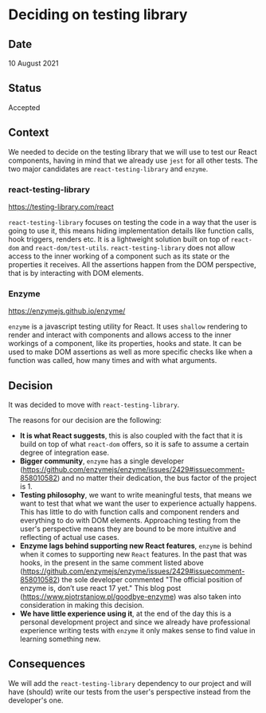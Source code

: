 # Deciding on testing library

## Date

10 August 2021

## Status

Accepted

## Context

We needed to decide on the testing library that we will use to test our React components, having in mind that we already use `jest` for all other tests. The two major candidates are `react-testing-library` and `enzyme`.

### react-testing-library

https://testing-library.com/react

`react-testing-library` focuses on testing the code in a way that the user is going to use it, this means hiding implementation details like function calls, hook triggers, renders etc. It is a lightweight solution built on top of `react-dom` and `react-dom/test-utils`. `react-testing-library` does not allow access to the inner working of a component such as its state or the properties it receives. All the assertions happen from the DOM perspective, that is by interacting with DOM elements.

### Enzyme

https://enzymejs.github.io/enzyme/

`enzyme` is a javascript testing utility for React. It uses `shallow` rendering to render and interact with components and allows access to the inner workings of a component, like its properties, hooks and state. It can be used to make DOM assertions as well as more specific checks like when a function was called, how many times and with what arguments.

## Decision

It was decided to move with `react-testing-library`.

The reasons for our decision are the following:

-   **It is what React suggests**, this is also coupled with the fact that it is build on top of what `react-dom` offers, so it is safe to assume a certain degree of integration ease.
-   **Bigger community**, `enzyme` has a single developer (https://github.com/enzymejs/enzyme/issues/2429#issuecomment-858010582) and no matter their dedication, the bus factor of the project is 1.
-   **Testing philosophy**, we want to write meaningful tests, that means we want to test that what we want the user to experience actually happens. This has little to do with function calls and component renders and everything to do with DOM elements. Approaching testing from the user's perspective means they are bound to be more intuitive and reflecting of actual use cases.
-   **Enzyme lags behind supporting new React features**, `enzyme` is behind when it comes to supporting new `React` features. In the past that was hooks, in the present in the same comment listed above (https://github.com/enzymejs/enzyme/issues/2429#issuecomment-858010582) the sole developer commented "The official position of enzyme is, don’t use react 17 yet." This blog post (https://www.piotrstaniow.pl/goodbye-enzyme) was also taken into consideration in making this decision.
-   **We have little experience using it**, at the end of the day this is a personal development project and since we already have professional experience writing tests with `enzyme` it only makes sense to find value in learning something new.

## Consequences

We will add the `react-testing-library` dependency to our project and will have (should) write our tests from the user's perspective instead from the developer's one.
